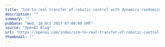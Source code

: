 ```yaml
---
title: "Sim-to-real transfer of robotic control with dynamics randomization"
description: ""
summary: ""
pubDate: "Wed, 18 Oct 2017 07:00:00 GMT"
source: "OpenAI Blog"
url: "https://openai.com/index/sim-to-real-transfer-of-robotic-control-with-dynamics-randomization"
thumbnail: ""
---
```


